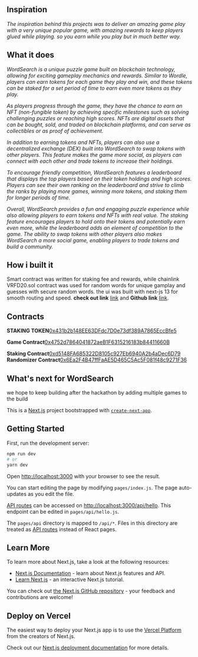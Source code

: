 
## Inspiration
_The inspiration behind this projects was to deliver an amazing game play with a very unique popular game, with amazing rewards to keep players glued while playing. so you earn while you play but in much better way._
## What it does
_WordSearch is a unique puzzle game built on blockchain technology, allowing for exciting gameplay mechanics and rewards. Similar to Wordle, players can earn tokens for each game they play and win, and these tokens can be staked for a set period of time to earn even more tokens as they play._

_As players progress through the game, they have the chance to earn an NFT (non-fungible token) by achieving specific milestones such as solving challenging puzzles or reaching high scores. NFTs are digital assets that can be bought, sold, and traded on blockchain platforms, and can serve as collectibles or as proof of achievement._

_In addition to earning tokens and NFTs, players can also use a decentralized exchange (DEX) built into WordSearch to swap tokens with other players. This feature makes the game more social, as players can connect with each other and trade tokens to increase their holdings._

_To encourage friendly competition, WordSearch features a leaderboard that displays the top players based on their token holdings and high scores. Players can see their own ranking on the leaderboard and strive to climb the ranks by playing more games, winning more tokens, and staking them for longer periods of time._

_Overall, WordSearch provides a fun and engaging puzzle experience while also allowing players to earn tokens and NFTs with real value. The staking feature encourages players to hold onto their tokens and potentially earn even more, while the leaderboard adds an element of competition to the game. The ability to swap tokens with other players also makes WordSearch a more social game, enabling players to trade tokens and build a community._
## How i built it
Smart contract was written for staking fee and rewards, while chainlink VRFD20.sol contract was used for random words for unique gamplay and guesses with secure random words. the ui was built with next-js 13 for smooth routing and speed. **check out link** [link](https://word-search.vercel.app/) and **Github link** [link](https://github.com/Immanuelolivia1/word_Search).
<!-- 
STAKING TOKEN HAS BEEN DEPLOYED TO ________ 0xfbF1E570d7d8AE46fBD2da9cb66427Db55638771
STAKING CONTRACT HAS BEEN DEPLOYED TO ________ 0xd5148FA685322D8105c927Eb6940A2b4aDec6D79
GAME CONTRACT HAS BEEN DEPLOYED TO ________ 0x4752d7864041872aeB1F6315216183b84411660B
SUCCESSFULLY SENT 95 PERCENT , TXN HASH IS _____ 0x00f5941b7edfaac2a776cea942aabdf01051e900f5e6cd3994827f5e101a03e6
FetchRandomWords was successfully deployed to _______ 0x6Ea2F4B47ffFaAE5D465C5Ac5F081f48c9271F36 -->


## Contracts
**STAKING TOKEN**[0x431b2b148EE63DFdc7D0e73df389A7865EccBfe5](https://explorer.testnet.aurora.dev/address/0xfbF1E570d7d8AE46fBD2da9cb66427Db55638771)

**Game Contract**[0x4752d7864041872aeB1F6315216183b84411660B](https://explorer.testnet.aurora.dev/address/0x4752d7864041872aeB1F6315216183b84411660B)

**Staking Contract**[0xd5148FA685322D8105c927Eb6940A2b4aDec6D79](https://explorer.testnet.aurora.dev/address/0xd5148FA685322D8105c927Eb6940A2b4aDec6D79)
**Randomizer Contract**[0x6Ea2F4B47ffFaAE5D465C5Ac5F081f48c9271F36](https://explorer.testnet.aurora.dev/address/0x6Ea2F4B47ffFaAE5D465C5Ac5F081f48c9271F36)

## What's next for WordSearch
we hope to keep building after the hackathon by adding multiple games to the build


This is a [Next.js](https://nextjs.org/) project bootstrapped with [`create-next-app`](https://github.com/vercel/next.js/tree/canary/packages/create-next-app).
## Getting Started

First, run the development server:

```bash
npm run dev
# or
yarn dev
```

Open [http://localhost:3000](http://localhost:3000) with your browser to see the result.

You can start editing the page by modifying `pages/index.js`. The page auto-updates as you edit the file.

[API routes](https://nextjs.org/docs/api-routes/introduction) can be accessed on [http://localhost:3000/api/hello](http://localhost:3000/api/hello). This endpoint can be edited in `pages/api/hello.js`.

The `pages/api` directory is mapped to `/api/*`. Files in this directory are treated as [API routes](https://nextjs.org/docs/api-routes/introduction) instead of React pages.

## Learn More

To learn more about Next.js, take a look at the following resources:

- [Next.js Documentation](https://nextjs.org/docs) - learn about Next.js features and API.
- [Learn Next.js](https://nextjs.org/learn) - an interactive Next.js tutorial.

You can check out [the Next.js GitHub repository](https://github.com/vercel/next.js/) - your feedback and contributions are welcome!

## Deploy on Vercel

The easiest way to deploy your Next.js app is to use the [Vercel Platform](https://vercel.com/new?utm_medium=default-template&filter=next.js&utm_source=create-next-app&utm_campaign=create-next-app-readme) from the creators of Next.js.

Check out our [Next.js deployment documentation](https://nextjs.org/docs/deployment) for more details.

